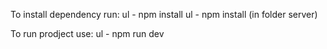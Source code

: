 To install dependency run: 
ul - npm install
ul - npm install  (in folder server)

To run prodject use: 
ul - npm run dev
